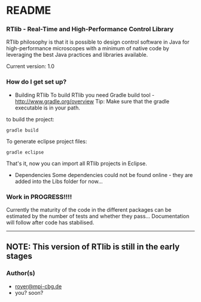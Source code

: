 # README #



### RTlib - Real-Time and High-Performance Control Library ###


RTlib philosophy is that it is possible to design control software in
Java for high-performance microscopes with a minimum of native code by
leveraging the best Java practices and libraries available. 

Current version: 1.0


### How do I get set up? ###

* Building RTlib
To build RTlib you need Gradle build tool - http://www.gradle.org/overview
Tip: Make sure that the gradle executable is in your path.

to build the project:

    gradle build

To generate eclipse project files:

    gradle eclipse

That's it, now you can import all RTlib projects in Eclipse. 


* Dependencies
Some dependencies could not be found online - they are added into the Libs folder for now...

### Work in PROGRESS!!!! ###

Currently the maturity of the code in the different packages can be estimated by the number of tests and whether they pass...
Documentation will follow after code has stabilised.

---------------------------------------------------
NOTE: This version of RTlib is still in the early stages
---------------------------------------------------

### Author(s) ###

* royer@mpi-cbg.de
* you? soon?
